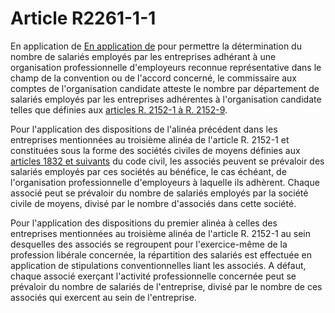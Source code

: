 # Article R2261-1-1

En application de [En application de][1] pour permettre la détermination du nombre de salariés employés par les entreprises adhérant à une organisation professionnelle d'employeurs reconnue représentative dans le champ de la convention ou de l'accord concerné, le commissaire aux comptes de l'organisation candidate atteste le nombre par département de salariés employés par les entreprises adhérentes à l'organisation candidate telles que définies aux [articles R. 2152-1 à R. 2152-9][2]. 
  
  
Pour l'application des dispositions de l'alinéa précédent dans les entreprises mentionnées au troisième alinéa de l'article R. 2152-1 et constituées sous la forme des sociétés civiles de moyens définies aux [articles 1832 et suivants][3] du code civil, les associés peuvent se prévaloir des salariés employés par ces sociétés au bénéfice, le cas échéant, de l'organisation professionnelle d'employeurs à laquelle ils adhèrent. Chaque associé peut se prévaloir du nombre de salariés employés par la société civile de moyens, divisé par le nombre d'associés dans cette société. 
  
  
Pour l'application des dispositions du premier alinéa à celles des entreprises mentionnées au troisième alinéa de l'article R. 2152-1 au sein desquelles des associés se regroupent pour l'exercice-même de la profession libérale concernée, la répartition des salariés est effectuée en application de stipulations conventionnelles liant les associés. A défaut, chaque associé exerçant l'activité professionnelle concernée peut se prévaloir du nombre de salariés de l'entreprise, divisé par le nombre de ces associés qui exercent au sein de l'entreprise.

 [1]: /affichCodeArticle.do?cidTexte=LEGITEXT000006072050&idArticle=LEGIARTI000006901797&dateTexte=&categorieLien=cid
 [2]: /affichCodeArticle.do?cidTexte=LEGITEXT000006072050&idArticle=LEGIARTI000030730074&dateTexte=&categorieLien=cid
 [3]: /affichCodeArticle.do?cidTexte=LEGITEXT000006070721&idArticle=LEGIARTI000006444040&dateTexte=&categorieLien=cid